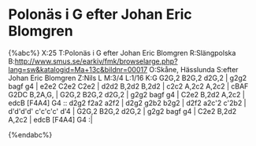 # Polonäs i G efter Johan Eric Blomgren

{%abc%}
X:25
T:Polonäs i G efter Johan Eric Blomgren
R:Slängpolska
B:http://www.smus.se/earkiv/fmk/browselarge.php?lang=sw&katalogid=Ma+13c&bildnr=00017
O:Skåne, Hässlunda
S:efter Johan Eric Blomgren
Z:Nils L
M:3/4
L:1/16
K:G
G2G,2 B2G,2 d2G,2 | g2g2 bagf g4 | e2e2 C2e2 C2e2 | d2d2 B,2d2 B,2d2 | c2c2 A,2c2 A,2c2 | 
cBAF G2DC B,2A,G, | G2G,2 B2G,2 d2G,2 | g2g2 bagf g4 | C2e2 B,2d2 A,2c2 | edcB [F4A4] G4 :: 
d2g2 f2a2 a2f2 | d2g2 g2b2 b2g2 | d2f2 a2c'2 c'2b2 | d'd'd'd' c'c'c'c' d'4 | 
G2G,2 B2G,2 d2G,2 | g2g2 bagf g4 | C2e2 B,2d2 A,2c2 | edcB [F4A4] G4 :|

{%endabc%}
